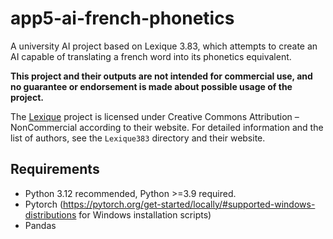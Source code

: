 # app5-ai-french-phonetics

A university AI project based on Lexique 3.83, which attempts to create an AI capable of translating a french word into its phonetics equivalent.

**This project and their outputs are not intended for commercial use, and no guarantee or endorsement is made about possible usage of the project.**

The [Lexique](http://www.lexique.org/) project is licensed under Creative Commons Attribution – NonCommercial according to their website. For detailed information and the list of authors, see the `Lexique383` directory and their website.

## Requirements

- Python 3.12 recommended, Python >=3.9 required.
- Pytorch (https://pytorch.org/get-started/locally/#supported-windows-distributions for Windows installation scripts)
- Pandas